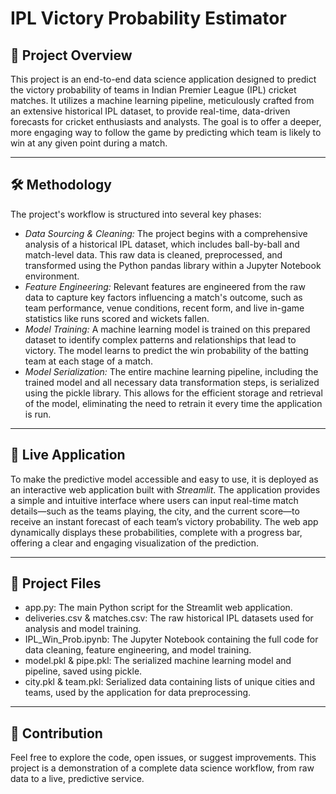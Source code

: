 # IPL Victory Probability Estimator

## 🎯 Project Overview

This project is an end-to-end data science application designed to predict the victory probability of teams in Indian Premier League (IPL) cricket matches. It utilizes a machine learning pipeline, meticulously crafted from an extensive historical IPL dataset, to provide real-time, data-driven forecasts for cricket enthusiasts and analysts. The goal is to offer a deeper, more engaging way to follow the game by predicting which team is likely to win at any given point during a match.

---

## 🛠 Methodology

The project's workflow is structured into several key phases:

* *Data Sourcing & Cleaning:* The project begins with a comprehensive analysis of a historical IPL dataset, which includes ball-by-ball and match-level data. This raw data is cleaned, preprocessed, and transformed using the Python pandas library within a Jupyter Notebook environment.
* *Feature Engineering:* Relevant features are engineered from the raw data to capture key factors influencing a match's outcome, such as team performance, venue conditions, recent form, and live in-game statistics like runs scored and wickets fallen.
* *Model Training:* A machine learning model is trained on this prepared dataset to identify complex patterns and relationships that lead to victory. The model learns to predict the win probability of the batting team at each stage of a match.
* *Model Serialization:* The entire machine learning pipeline, including the trained model and all necessary data transformation steps, is serialized using the pickle library. This allows for the efficient storage and retrieval of the model, eliminating the need to retrain it every time the application is run.

---

## 🚀 Live Application

To make the predictive model accessible and easy to use, it is deployed as an interactive web application built with *Streamlit*. The application provides a simple and intuitive interface where users can input real-time match details—such as the teams playing, the city, and the current score—to receive an instant forecast of each team’s victory probability. The web app dynamically displays these probabilities, complete with a progress bar, offering a clear and engaging visualization of the prediction.

---

## 📂 Project Files

* app.py: The main Python script for the Streamlit web application.
* deliveries.csv & matches.csv: The raw historical IPL datasets used for analysis and model training.
* IPL_Win_Prob.ipynb: The Jupyter Notebook containing the full code for data cleaning, feature engineering, and model training.
* model.pkl & pipe.pkl: The serialized machine learning model and pipeline, saved using pickle.
* city.pkl & team.pkl: Serialized data containing lists of unique cities and teams, used by the application for data preprocessing.

---

## 🤝 Contribution

Feel free to explore the code, open issues, or suggest improvements. This project is a demonstration of a complete data science workflow, from raw data to a live, predictive service.
